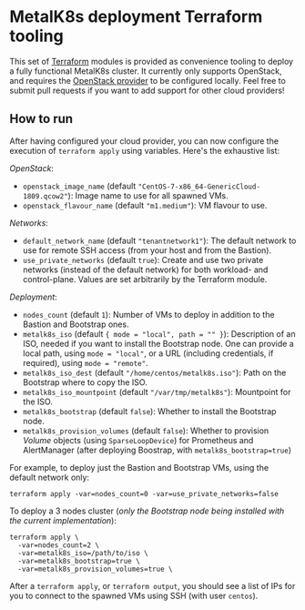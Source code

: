 # MetalK8s deployment Terraform tooling

This set of [Terraform][1] modules is provided as convenience tooling to deploy
a fully functional MetalK8s cluster. It currently only supports OpenStack,
and requires the [OpenStack provider][2] to be configured locally. Feel free
to submit pull requests if you want to add support for other cloud providers!

[1]: https://www.terraform.io/
[2]: https://www.terraform.io/docs/providers/openstack/index.html

## How to run

After having configured your cloud provider, you can now configure the
execution of `terraform apply` using variables. Here's the exhaustive list:

_OpenStack_:

- `openstack_image_name` (default `"CentOS-7-x86_64-GenericCloud-1809.qcow2"`):
  Image name to use for all spawned VMs.
- `openstack_flavour_name` (default `"m1.medium"`): VM flavour to use.

_Networks_:

- `default_network_name` (default `"tenantnetwork1"`): The default network to
  use for remote SSH access (from your host and from the Bastion).
- `use_private_networks` (default `true`): Create and use two private networks
  (instead of the default network) for both workload- and control-plane. Values
  are set arbitrarily by the Terraform module.

_Deployment_:

- `nodes_count` (default `1`): Number of VMs to deploy in addition to the
  Bastion and Bootstrap ones.
- `metalk8s_iso` (default `{ mode = "local", path = "" }`): Description of an
  ISO, needed if you want to install the Bootstrap node. One can provide a
  local path, using `mode = "local"`, or a URL (including credentials, if
  required), using `mode = "remote"`.
- `metalk8s_iso_dest` (default `"/home/centos/metalk8s.iso"`): Path on the
  Bootstrap where to copy the ISO.
- `metalk8s_iso_mountpoint` (default `"/var/tmp/metalk8s"`): Mountpoint for the
  ISO.
- `metalk8s_bootstrap` (default `false`): Whether to install the Bootstrap node.
- `metalk8s_provision_volumes` (default `false`): Whether to provision
  _Volume_ objects (using `SparseLoopDevice`) for Prometheus and AlertManager
  (after deploying Boostrap, with `metalk8s_bootstrap=true`)


For example, to deploy just the Bastion and Bootstrap VMs, using the
default network only:

```
terraform apply -var=nodes_count=0 -var=use_private_networks=false
```

To deploy a 3 nodes cluster (_only the Bootstrap node being installed with the
current implementation_):

```
terraform apply \
  -var=nodes_count=2 \
  -var=metalk8s_iso=/path/to/iso \
  -var=metalk8s_bootstrap=true \
  -var=metalk8s_provision_volumes=true \
```

After a `terraform apply`, or `terraform output`, you should see a list of
IPs for you to connect to the spawned VMs using SSH (with user `centos`).

